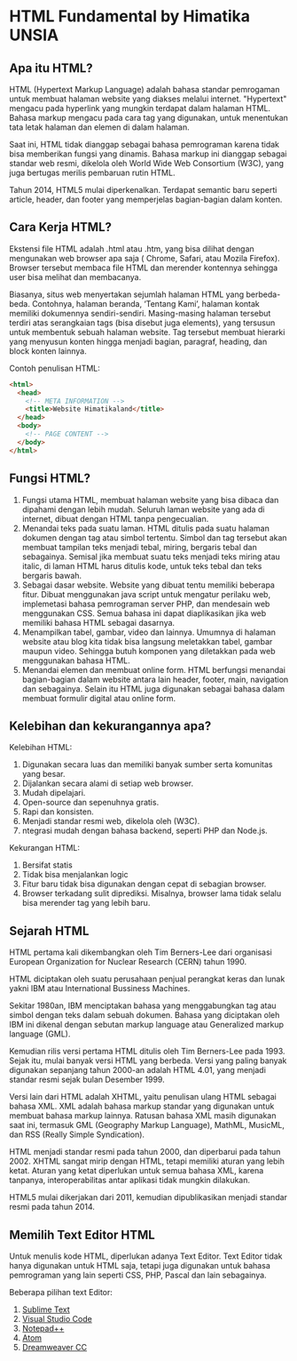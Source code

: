 # HTML Fundamental by Himatika UNSIA
## Apa itu HTML?
HTML (Hypertext Markup Language) adalah bahasa standar pemrogaman untuk membuat halaman website yang diakses melalui internet. "Hypertext" mengacu pada hyperlink yang mungkin terdapat dalam halaman HTML. Bahasa markup mengacu pada cara tag yang digunakan, untuk menentukan tata letak halaman dan elemen di dalam halaman. 

Saat ini, HTML tidak dianggap sebagai bahasa pemrograman karena tidak bisa memberikan fungsi yang dinamis. Bahasa markup ini dianggap sebagai standar web resmi, dikelola oleh World Wide Web Consortium (W3C), yang juga bertugas merilis pembaruan rutin HTML. 

Tahun 2014, HTML5 mulai diperkenalkan. Terdapat semantic baru seperti article, header, dan footer yang memperjelas bagian-bagian dalam konten.

## Cara Kerja HTML?
Ekstensi file HTML adalah .html atau .htm, yang bisa dilihat dengan mengunakan web browser apa saja ( Chrome, Safari, atau Mozila Firefox). Browser tersebut membaca file HTML dan merender kontennya sehingga user bisa melihat dan membacanya.

Biasanya, situs web menyertakan sejumlah halaman HTML yang berbeda-beda. Contohnya, halaman beranda, ‘Tentang Kami’, halaman kontak memiliki dokumennya sendiri-sendiri. Masing-masing halaman tersebut terdiri atas serangkaian tags (bisa disebut juga elements), yang tersusun untuk membentuk sebuah halaman website. Tag tersebut membuat hierarki yang menyusun konten hingga menjadi bagian, paragraf, heading, dan block konten lainnya.

Contoh penulisan HTML:

``` HTML
<html>
  <head>
    <!-- META INFORMATION -->
    <title>Website Himatikaland</title>
  </head>
  <body>
    <!-- PAGE CONTENT -->
  </body>
</html>
```

## Fungsi HTML?
1. Fungsi utama HTML, membuat halaman website yang bisa dibaca dan dipahami dengan lebih mudah. Seluruh laman website yang ada di internet, dibuat dengan HTML tanpa pengecualian.
2. Menandai teks pada suatu laman. HTML ditulis pada suatu halaman dokumen dengan tag atau simbol tertentu. Simbol dan tag tersebut akan membuat tampilan teks menjadi tebal, miring, bergaris tebal dan sebagainya. Semisal jika membuat suatu teks menjadi teks miring atau italic, di laman HTML harus ditulis kode, untuk teks tebal dan teks bergaris bawah.
3. Sebagai dasar website. Website yang dibuat tentu memiliki beberapa fitur. Dibuat menggunakan java script untuk mengatur perilaku web, implemetasi bahasa pemrograman server PHP, dan mendesain web menggunakan CSS. Semua bahasa ini dapat diaplikasikan jika web memiliki bahasa HTML sebagai dasarnya.
4. Menampilkan tabel, gambar, video dan lainnya. Umumnya di halaman website atau blog kita tidak bisa langsung meletakkan tabel, gambar maupun video. Sehingga butuh komponen yang diletakkan pada web menggunakan bahasa HTML.
5. Menandai elemen dan membuat online form. HTML berfungsi menandai bagian-bagian dalam website antara lain header, footer, main, navigation dan sebagainya. Selain itu HTML juga digunakan sebagai bahasa dalam membuat formulir digital atau online form.

## Kelebihan dan kekurangannya apa?
Kelebihan HTML:

1. Digunakan secara luas dan memiliki banyak sumber serta komunitas yang besar.
2. Dijalankan secara alami di setiap web browser.
3. Mudah dipelajari.
4. Open-source dan sepenuhnya gratis.
5. Rapi dan konsisten.
6. Menjadi standar resmi web, dikelola oleh (W3C).
7. ntegrasi mudah dengan bahasa backend, seperti PHP dan Node.js.

Kekurangan HTML:

1. Bersifat statis
2. Tidak bisa menjalankan logic
3. Fitur baru tidak bisa digunakan dengan cepat di sebagian browser.
4. Browser terkadang sulit diprediksi. Misalnya, browser lama tidak selalu bisa merender tag yang lebih baru.

## Sejarah HTML
HTML pertama kali dikembangkan oleh Tim Berners-Lee dari organisasi European Organization for Nuclear Research (CERN) tahun 1990. 

HTML diciptakan oleh suatu perusahaan penjual perangkat keras dan lunak yakni IBM atau International Bussiness Machines.

Sekitar 1980an, IBM menciptakan bahasa yang menggabungkan tag atau simbol dengan teks dalam sebuah dokumen. Bahasa yang diciptakan oleh IBM ini dikenal dengan sebutan markup language atau Generalized markup language (GML).

Kemudian rilis versi pertama HTML ditulis oleh Tim Berners-Lee pada 1993. Sejak itu, mulai banyak versi HTML yang berbeda. Versi yang paling banyak digunakan sepanjang tahun 2000-an adalah HTML 4.01, yang menjadi standar resmi sejak bulan Desember 1999.

Versi lain dari HTML adalah XHTML, yaitu penulisan ulang HTML sebagai bahasa XML. XML adalah bahasa markup standar yang digunakan untuk membuat bahasa markup lainnya. Ratusan bahasa XML masih digunakan saat ini, termasuk GML (Geography Markup Language), MathML, MusicML, dan RSS (Really Simple Syndication).

HTML menjadi standar resmi pada tahun 2000, dan diperbarui pada tahun 2002. XHTML sangat mirip dengan HTML, tetapi memiliki aturan yang lebih ketat. Aturan yang ketat diperlukan untuk semua bahasa XML, karena tanpanya, interoperabilitas antar aplikasi tidak mungkin dilakukan.

HTML5 mulai dikerjakan dari 2011, kemudian dipublikasikan menjadi standar resmi pada tahun 2014.

## Memilih Text Editor HTML
Untuk menulis kode HTML, diperlukan adanya Text Editor. Text Editor tidak hanya digunakan untuk HTML saja, tetapi juga digunakan untuk bahasa pemrograman yang lain seperti CSS, PHP, Pascal dan lain sebagainya.

Beberapa pilihan text Editor:

1. [Sublime Text](https://www.sublimetext.com/)
2. [Visual Studio Code](https://code.visualstudio.com/)
3. [Notepad++](https://notepad-plus-plus.org/)
4. [Atom](https://atom.io/)
5. [Dreamweaver CC](https://www.adobe.com/products/dreamweaver.html) 

